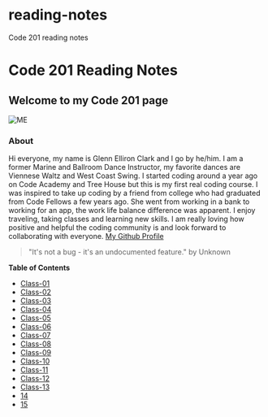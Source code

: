 # reading-notes
Code 201 reading notes
# Code 201 Reading Notes

## Welcome to my Code 201 page

![ME](https://avatars0.githubusercontent.com/u/74175060?s=460&u=7df8c64deecf342820efafaab8ac46aed6e24a88&v=4)

### About
Hi everyone, my name is Glenn Elliron Clark and I go by he/him.  I am a former Marine and Ballroom Dance Instructor, my favorite dances are Viennese Waltz and West Coast Swing.  I started coding around a year ago on Code Academy and Tree House but this is my first real coding course.  I was inspired to take up coding by a friend from college who had graduated from Code Fellows a few years ago.   She went from working in a bank to working for an app, the work life balance difference was apparent.  I enjoy traveling, taking classes and learning new skills.  I am really loving how positive and helpful the coding community is and look forward to collaborating with everyone.  [My Github Profile](https://github.com/Elliron)


> "It's not a bug - it's an undocumented feature." by Unknown

**Table of Contents**
  - [Class-01](class-01.md)
  - [Class-02](class-02.md)
  - [Class-03](class-03.md)
  - [Class-04](class-04.md)
  - [Class-05](class-05.md)
  - [Class-06](class-06.md)
  - [Class-07](class-07.md)
  - [Class-08](class-08.md)
  - [Class-09](class-09.md)
  - [Class-10](class-10.md)
  - [Class-11](class-11.md)
  - [Class-12](class-12.md)
  - [Class-13](class-13.md)
  - [14]()
  - [15]()